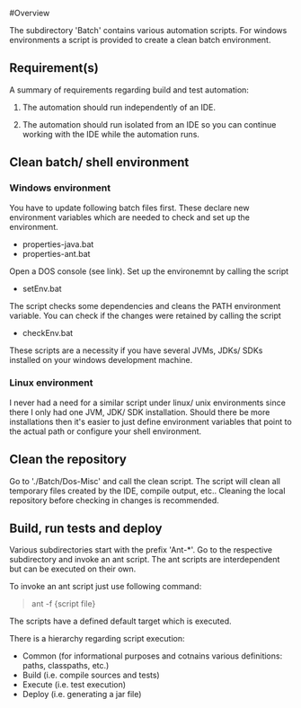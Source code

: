 
#Overview

The subdirectory 'Batch' contains various automation scripts. For windows
environments a script is provided to create a clean batch environment.

## Requirement(s)

A summary of requirements regarding build and test automation:

1) The automation should run independently of an IDE.

2) The automation should run isolated from an IDE so you can continue working
   with the IDE while the automation runs.

## Clean batch/ shell environment

### Windows environment

You have to update following batch files first. These declare new environment
variables which are needed to check and set up the environment.

* properties-java.bat
* properties-ant.bat

Open a DOS console (see link). Set up the environemnt by calling the script

* setEnv.bat

The script checks some dependencies and cleans the PATH environment variable.
You can check if the changes were retained by calling the script

* checkEnv.bat

These scripts are a necessity if you have several JVMs, JDKs/ SDKs installed on
your windows development machine.

### Linux environment

I never had a need for a similar script under linux/ unix environments since
there I only had one JVM, JDK/ SDK installation. Should there be more
installations then it's easier to just define environment variables that point
to the actual path or configure your shell environment.

## Clean the repository

Go to './Batch/Dos-Misc' and call the clean script. The script will clean all
temporary files created by the IDE, compile output, etc.. Cleaning the local
repository before checking in changes is recommended.

## Build, run tests and deploy

Various subdirectories start with the prefix 'Ant-*'. Go to the respective
subdirectory and invoke an ant script. The ant scripts are interdependent
but can be executed on their own.

To invoke an ant script just use following command:

> ant -f {script file}

The scripts have a defined default target which is executed.

There is a hierarchy regarding script execution:

* Common (for informational purposes and cotnains various definitions: paths,
  classpaths, etc.)
* Build (i.e. compile sources and tests)
* Execute (i.e. test execution)
* Deploy (i.e. generating a jar file)
